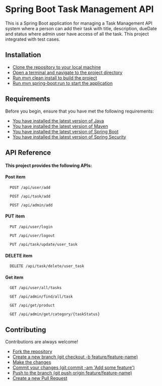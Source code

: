 # Spring Boot Task Management API
This is a Spring Boot application for managing a Task Management API system where a person can add their task with title, description, dueDate and status where admin user have access of all the task.
This project integrated with test cases.




## Installation 

 - [Clone the repository to your local machine](https://github.com/Verma35Shubham/Task_Management_Api.git)
 - [Open a terminal and navigate to the project directory]()
 - [Run mvn clean install to build the project]()
 - [Run mvn spring-boot:run to start the application]()
 
## Requirements
Before you begin, ensure that you have met the following requirements:

 - [You have installed the latest version of Java]()
 - [You have installed the latest version of Maven]()
 - [You have installed the latest version of Spring Boot]()
 - [You have installed the latest version of Spring Security]()


## API Reference

#### This project provides the following APIs:

#### Post item

```http
  POST /api/user/add
```

```http
  POST /api/task/add
```

```http
  POST /api/admin/add
```


#### PUT item

```http
  PUT /api/user/login
```
```http
  PUT /api/user/logout
```

```http
  PUT /api/task/update/user_task
```

#### DELETE item

```http
  DELETE /api/task/delete/user_task
```


#### Get item

```http
  GET /api/user/all/tasks
```
```http
  GET /api/admin/find/all/task
```

```http
  GET /api/get/product
```

```http
  GET /api/admin/get/category/{taskStatus}
```
## Contributing

Contributions are always welcome!


 - [Fork the repository]()
 - [Create a new branch (git checkout -b feature/feature-name)]()
 - [Make the changes]()
- [Commit your changes (git commit -am 'Add some feature')]()
 - [Push to the branch (git push origin feature/feature-name)]()
 - [Create a new Pull Request]()


